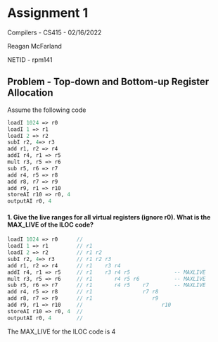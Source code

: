 # Assignment 1

Compilers - CS415 - 02/16/2022

Reagan McFarland

NETID - rpm141

## Problem - Top-down and Bottom-up Register Allocation

Assume the following code

```pascal
loadI 1024 => r0
loadI 1 => r1
loadI 2 => r2
subI r2, 4=> r3
add r1, r2 => r4
addI r4, r1 => r5
mult r3, r5 => r6
sub r5, r6 => r7
add r4, r5 => r8
add r8, r7 => r9
add r9, r1 => r10
storeAI r10 => r0, 4
outputAI r0, 4
```

#### 1. Give the live ranges for all virtual registers (ignore r0). What is the MAX_LIVE of the ILOC code?

```pascal
loadI 1024 => r0      //
loadI 1 => r1         // r1
loadI 2 => r2         // r1 r2
subI r2, 4=> r3       // r1 r2 r3
add r1, r2 => r4      // r1    r3 r4
addI r4, r1 => r5     // r1    r3 r4 r5              -- MAXLIVE
mult r3, r5 => r6     // r1       r4 r5 r6           -- MAXLIVE
sub r5, r6 => r7      // r1       r4 r5    r7        -- MAXLIVE
add r4, r5 => r8      // r1                r7 r8
add r8, r7 => r9      // r1                   r9
add r9, r1 => r10     //                         r10
storeAI r10 => r0, 4  //
outputAI r0, 4        //
```

The MAX\_LIVE for the ILOC code is 4
